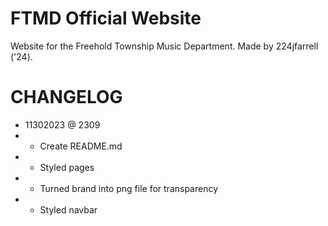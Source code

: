# FTMD Official Website

Website for the Freehold Township Music Department. Made by 224jfarrell ('24).

# CHANGELOG

- 11302023 @ 2309
- - Create README.md
- - Styled pages
- - Turned brand into png file for transparency
- - Styled navbar